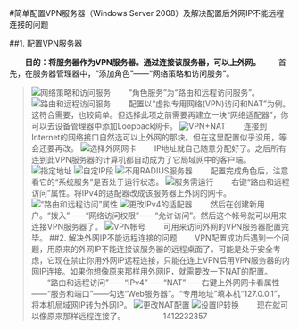 #简单配置VPN服务器（Windows Server 2008）及解决配置后外网IP不能远程连接的问题

##1. 配置VPN服务器

　　**目的：将服务器作为VPN服务器。通过连接该服务器，可以上外网。**
　　首先，在服务器管理器中，“添加角色”——“网络策略和访问服务”。
>![网络策略和访问服务](../../attachments/1412/vpn-01.png)
　　“角色服务”为“路由和远程访问服务”。
>![路由和远程访问服务](../../attachments/1412/vpn-02.png)
　　配置以“虚拟专用网络(VPN)访问和NAT”为例。这符合需要，也较简单。但选择此项之前需要再建立一块“网络适配器”，你可以去设备管理器中添加Loopback网卡。
>![VPN+NAT](../../attachments/1412/vpn-03.png)
　　连接到Internet的网络接口自然选可以上外网的那块。但在这里配置似乎没用，等会还要再改。
>![选择外网网卡](../../attachments/1412/vpn-04.png)
　　IP地址就自己随意分配好了。之后所有连到此VPN服务器的计算机都自动成为了它局域网中的客户端。
>![指定地址](../../attachments/1412/vpn-05.png)
>![自定IP段](../../attachments/1412/vpn-06.png)
>![不用RADIUS服务器](../../attachments/1412/vpn-07.png)
　　配置完成角色后，注意看它的“系统服务”是否处于运行状态。
>![服务需运行](../../attachments/1412/vpn-08.png)
　　右键“路由和远程访问”属性。将IPv4的适配器改成该服务器上外网的网卡。
>![“路由和远程访问”属性](../../attachments/1412/vpn-09.png)
>![更改IPv4的适配器](../../attachments/1412/vpn-10.png)
　　然后在创建新用户。“拨入”——“网络访问权限”——“允许访问”。然后这个帐号就可以用来连接VPN服务器了。
>![VPN帐号](../../attachments/1412/vpn-11.png)
　　可用来访问外网的VPN服务器配置完毕。
##2. 解决外网IP不能远程连接的问题
　　VPN配置成功后遇到一个问题，用原来的外网IP不能连接该服务器的远程桌面了。可能是处于安全考虑，它现在禁止你用外网IP远程连接，只能在连上VPN后用VPN服务器的内网IP连接。如果你想像原来那样用外网IP，就需要改一下NAT的配置。
　　“路由和远程访问”——“IPv4”——“NAT”——右键上外网网卡看属性——“服务和端口”——勾选“Web服务器”。“专用地址”填本机“127.0.0.1”，将本机局域网IP转为外网IP。
>![更改NAT配置](../../attachments/1412/vpn-12.png)
>![设置IP转换](../../attachments/1412/vpn-13.png)
　　现在就可以像原来那样远程连接了。
　　
　　
1412232357
